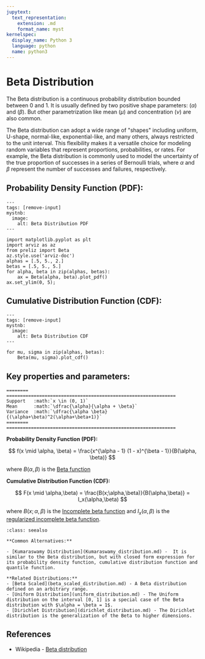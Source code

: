 ```yaml
---
jupytext:
  text_representation:
    extension: .md
    format_name: myst
kernelspec:
  display_name: Python 3
  language: python
  name: python3
---
```

# Beta Distribution

The Beta distribution is a continuous probability distribution bounded between 0 and 1. It is usually defined by two positive shape parameters: ($\alpha$) and ($\beta$). But other parametrization like mean ($\mu$) and concentration ($\nu$) are also common.

The Beta distribution can adopt a wide range of "shapes" including uniform, U-shape, normal-like, exponential-like, and many others, always restricted to the unit interval. This flexibility makes it a versatile choice for modeling random variables that represent proportions, probabilities, or rates. For example, the Beta distribution is commonly used to model the uncertainty of the true proportion of successes in a series of Bernoulli trials, where $\alpha$ and $\beta$ represent the number of successes and failures, respectively.

## Probability Density Function (PDF):

```{code-cell}
---
tags: [remove-input]
mystnb:
  image:
    alt: Beta Distribution PDF
---

import matplotlib.pyplot as plt
import arviz as az
from preliz import Beta
az.style.use('arviz-doc')
alphas = [.5, 5., 2.]
betas = [.5, 5., 5.]
for alpha, beta in zip(alphas, betas):
    ax = Beta(alpha, beta).plot_pdf()
ax.set_ylim(0, 5);
```

## Cumulative Distribution Function (CDF):

```{code-cell}
---
tags: [remove-input]
mystnb:
  image:
    alt: Beta Distribution CDF
---

for mu, sigma in zip(alphas, betas):
    Beta(mu, sigma).plot_cdf()
```


## Key properties and parameters:

```{eval-rst}
========  ==============================================================
Support   :math:`x \in (0, 1)`
Mean      :math:`\dfrac{\alpha}{\alpha + \beta}`
Variance  :math:`\dfrac{\alpha \beta}{(\alpha+\beta)^2(\alpha+\beta+1)}`
========  ==============================================================
```

**Probability Density Function (PDF):**


$$
f(x \mid \alpha, \beta) =
    \frac{x^{\alpha - 1} (1 - x)^{\beta - 1}}{B(\alpha, \beta)}
$$

where $B(\alpha,\beta)$ is the [Beta function](https://en.wikipedia.org/wiki/Beta_function) 

**Cumulative Distribution Function (CDF):**

$$
F(x \mid \alpha,\beta) = \frac{B(x;\alpha,\beta)}{B(\alpha,\beta)} = I_x(\alpha,\beta)
$$


where $B(x;\alpha,\beta)$ is the [Incomplete beta function](https://en.wikipedia.org/wiki/Beta_function#Incomplete_beta_function) and $I_x(\alpha,\beta)$ is the [regularized incomplete beta function](https://en.wikipedia.org/wiki/Beta_function#Incomplete_beta_function).



```{seealso}
:class: seealso

**Common Alternatives:**

- [Kumaraswamy Distribution](Kumaraswamy_distribution.md) -  It is similar to the Beta distribution, but with closed form expression for its probability density function, cumulative distribution function and quantile function.

**Related Distributions:**
- [Beta Scaled](beta_scaled_distribution.md) - A Beta distribution defined on an arbitrary range.
- [Uniform Distribution](uniform_distribution.md) - The Uniform distribution on the interval [0, 1] is a special case of the Beta distribution with $\alpha = \beta = 1$.
- [Dirichlet Distribution](dirichlet_distribution.md) - The Dirichlet distribution is the generalization of the Beta to higher dimensions.
```

## References

- Wikipedia - [Beta distribution](https://en.wikipedia.org/wiki/Beta_distribution)